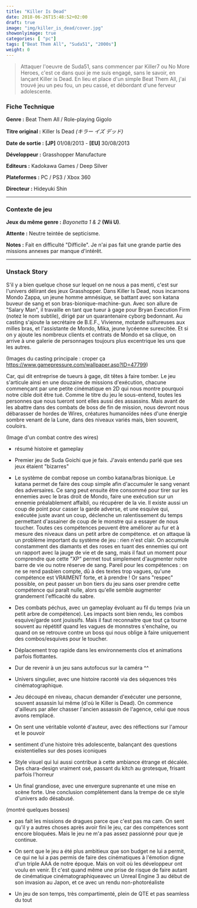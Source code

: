 ```yaml
---
title: "Killer Is Dead"
date: 2018-06-26T15:48:52+02:00
draft: true
image: "img/killer_is_dead/cover.jpg"
showonlyimage: true
categories: [ "pc"]
tags: ["Beat Them All", "Suda51", "2000s"]
weight: 0
---
```


> Attaquer l'oeuvre de Suda51, sans commencer par Killer7 ou No More Heroes, c'est ce dans quoi je me suis engagé, sans le savoir, en lançant Killer is Dead. En lieu et place d'un simple Beat Them All, j'ai trouvé jeu un peu fou, un peu cassé, et débordant d'une ferveur adolescente.

### __Fiche Technique__

__Genre :__ Beat Them All / Role-playing Gigolo

__Titre original :__ Killer Is Dead *(キラー イズ デッド)*

__Date de sortie :__ __[JP]__ 01/08/2013 - __[EU]__ 30/08/2013

__Développeur :__ Grasshopper Manufacture

__Editeurs :__ Kadokawa Games / Deep Silver

__Plateformes :__ PC / PS3 / Xbox 360

__Directeur :__ Hideyuki Shin

---

### __Contexte de jeu__

__Jeux du même genre :__ *Bayonetta 1 & 2* __(Wii U)__.

__Attente :__ Neutre teintée de septicisme.

__Notes :__ Fait en difficulté "Difficile". Je n'ai pas fait une grande partie des missions annexes par manque d'intérêt.

---

### __Unstack Story__

S'il y a bien quelque chose sur lequel on ne nous a pas menti, c'est sur l'univers délirant des jeux Grasshopper. Dans Killer Is Dead, nous incarnons Mondo Zappa, un jeune homme amnésique, se battant avec son katana buveur de sang et son bras-bionique-machine-gun. Avec son allure de "Salary Man", il travaille en tant que tueur à gage pour Bryan Execution Firm (notez le nom subtile), dirigé par un quarantenaire cyborg bedonnant. Au casting s'ajoute la secrétaire de B.E.F., Vivienne, motarde sulfureuses aux milles bras, et l'assistante de Mondo, Mika, jeune lycéenne surexcitée. Et si on y ajoute les nombreux clients et contrats de Mondo et sa clique, on arrive à une galerie de personnages toujours plus excentrique les uns que les autres.

(Images du casting principale : croper ça https://www.gamepressure.com/wallpaper.asp?ID=47799)

Car, qui dit entreprise de tueurs à gage, dit têtes à faire tomber. Le jeu s'articule ainsi en une douzaine de missions d'exécution, chacune commençant par une petite cinématique en 2D qui nous montre pourquoi notre cible doit être tué. Comme le titre du jeu le sous-entend, toutes les personnes que nous tueront sont elles aussi des assassins. Mais avant de les abattre dans des combats de boss de fin de mission, nous devront nous débarasser de hordes de Wires, créatures humanoïdes nées d'une énergie sombre venant de la Lune, dans des niveaux variés mais, bien souvent, couloirs.

(Image d'un combat contre des wires)



- résumé histoire et gameplay

- Premier jeu de Suda Goichi que je fais. J'avais entendu parlé que ses jeux étaient "bizarres"

- Le système de combat repose un combo katana/bras bionique. Le katana permet de faire des coup simple afin d'accumuler le sang venant des adversaires. Ce sang peut ensuite être consommé pour tirer sur les ennemies avec le bras droit de Mondo, faire une exécution sur un ennemie préalablement affaibli, ou récupérer de la vie. Il existe aussi un coup de point pour casser la garde adverse, et une esquive qui, exécutée juste avant un coup, déclenche un ralentissement du temps permettant d'assainer de coup de le monstre qui a essayer de nous toucher. Toutes ces compétences peuvent être améliorer au fur et à mesure des niveaux dans un petit arbre de compétence. et on attaque là un problème important du système de jeu : rien n'est clair. On accumule constamment des diamants et des roses en tuant des ennemies qui ont un rapport avec la jauge de vie et de sang, mais il faut un moment pour comprendre que cette "XP" permet tout simplement d'augmenter notre barre de vie ou notre réserve de sang. Pareil pour les compétences : on ne se rend pasbien compte, dû à des textes trop vagues, qu'une compétence est VRAIMENT forte, et à prendre ! Or sans "respec" possible, on peut passer un bon tiers du jeu sans oser prendre cette compétence qui paraît nulle, alors qu'elle semble augmenter grandement l'efficacité du sabre.

- Des combats péchus, avec un gameplay évoluant au fil du temps (via un petit arbre de compétence). Les impacts sont bien rendu, les combos esquive/garde sont jouissifs. Mais il faut reconnaitre que tout ça tourne souvent au répétitif quand les vagues de monnstres s'enchaîne, ou quand on se retrouve contre un boss qui nous oblige à faire uniquement des combos/esquives pour le toucher.

- Déplacement trop rapide dans les environnements clos et animations parfois flottantes.

- Dur de revenir à un jeu sans autofocus sur la caméra ^^

- Univers singulier, avec une histoire raconté via des séquences très cinématographique.

- Jeu découpé en niveau, chacun demander d'exécuter une personne, souvent assassin lui même (d'où le Killer is Dead). On commence d'ailleurs par aller chasser l'ancien assassin de l'agence, celui que nous avons remplacé.

- On sent une véritable volonté d'auteur, avec des réflections sur l'amour et le pouvoir

- sentiment d'une histoire très adolescente, balançant des questions existentielles sur des poses iconiques

- Style visuel qui lui aussi contribue à cette ambiance étrange et décalée. Des chara-design vraiment osé, passant du kitch au grotesque, frisant parfois l'horreur

- Un final grandiose, avec une envergure suprenante et une mise en scène forte. Une conclusion complètement dans la trempe de ce style d'univers ado désabusé.

(montré quelques bosses)

- pas fait les missions de dragues parce que c'est pas ma cam. On sent qu'il y a autres choses après avoir fini le jeu, car des compétences sont encore bloquées. Mais le jeu ne m'a pas assez passionné pour que je continue.

- On sent que le jeu a été plus ambitieux que son budget ne lui a permit, ce qui ne lui a pas permis de faire des cinématiques à l'émotion digne d'un triple AAA de notre époque. Mais on voit où les développeur ont voulu en venir. Et c'est quand même une prise de risque de faire autant de cinématique cinématographiqueavec un Unreal Engine 3 au début de son invasion au Japon, et ce avec un rendu non-photoréaliste

- Un jeu de son temps, très compartimenté, plein de QTE et pas seamless du tout